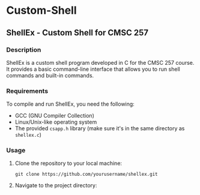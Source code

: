 # Custom-Shell

## ShellEx - Custom Shell for CMSC 257

### Description
ShellEx is a custom shell program developed in C for the CMSC 257 course. It provides a basic command-line interface that allows you to run shell commands and built-in commands.

### Requirements
To compile and run ShellEx, you need the following:

- GCC (GNU Compiler Collection)
- Linux/Unix-like operating system
- The provided `csapp.h` library (make sure it's in the same directory as `shellex.c`)

### Usage
1. Clone the repository to your local machine:

   ```shell
   git clone https://github.com/yourusername/shellex.git

2. Navigate to the project directory:

   ```cd shell ex
   ```
